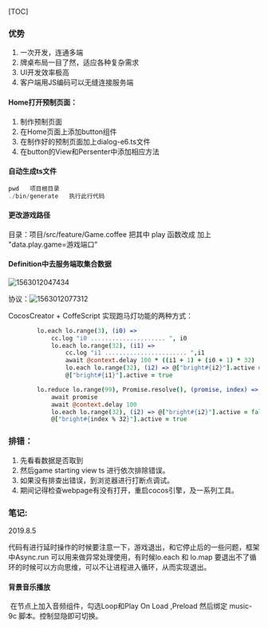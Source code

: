 [TOC]



### 优势

1. 一次开发，连通多端
2. 牌桌布局一目了然，适应各种复杂需求
3. UI开发效率极高
4. 客户端用JS编码可以无缝连接服务端

#### Home打开预制页面：

1. 制作预制页面
2. 在Home页面上添加button组件
3. 在制作好的预制页面加上dialog-e6.ts文件
4. 在button的View和Persenter中添加相应方法

#### 自动生成ts文件

```javascript
pwd   项目根目录
./bin/generate   执行此行代码
```

####  更改游戏路径

目录：项目/src/feature/Game.coffee 把其中 play 函数改成 加上 "data.play.game=游戏端口"

#### Definition中去服务端取集合数据

![1563012047434](C:\Users\Administrator\AppData\Roaming\Typora\typora-user-images\1563012047434.png)

协议：![1563012077312](C:\Users\Administrator\AppData\Roaming\Typora\typora-user-images\1563012077312.png)



CocosCreator + CoffeScript 实现跑马灯功能的两种方式：

```coffeescript
        lo.each lo.range(3), (i0) =>                                                #循环三遍
            cc.log "i0 ..................... ", i0
            lo.each lo.range(32), (i1) =>
                cc.log "i1 ....................... ",i1
                await @context.delay 100 * ((i1 + 1) + (i0 + 1) * 32)
                lo.each lo.range(32), (i2) => @["bright#{i2}"].active = false
                @["bright#{i1}"].active = true

        lo.reduce lo.range(99), Promise.resolve(), (promise, index) =>
            await promise
            await @context.delay 100
            lo.each lo.range(32), (i2) => @["bright#{i2}"].active = false
            @["bright#{index % 32}"].active = true
```

### 排错：

1. 先看看数据是否取到
2. 然后game    starting    view   ts 进行依次排除错误。
3. 如果没有排查出错误，到浏览器进行打断点调试。
4. 期间记得检查webpage有没有打开，重启cocos引擎，及一系列工具。

### 笔记:

2019.8.5

​	代码有进行延时操作的时候要注意一下，游戏退出，和它停止后的一些问题，框架中Async.run 可以用来做异常处理使用，有时候lo.each 和 lo.map 要退出不了循环的时候可以方向思维，可以不让进程进入循环，从而实现退出。

#### 背景音乐播放

​	在节点上加入音频组件，勾选Loop和Play On Load ,Preload 然后绑定 music-9c 脚本。控制显隐即可切换。

